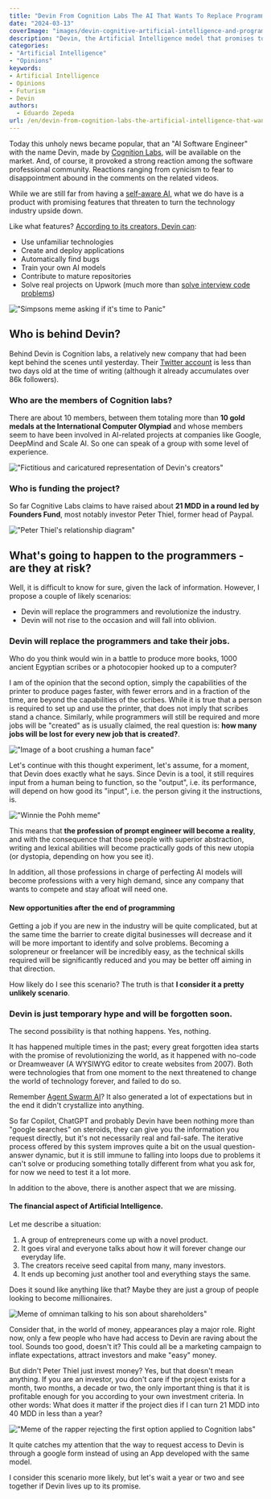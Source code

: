 ```yaml
---
title: "Devin From Cognition Labs The AI That Wants To Replace Programmers"
date: "2024-03-13"
coverImage: "images/devin-cognitive-artificial-intelligence-and-programmers.jpg"
description: "Devin, the Artificial Intelligence model that promises to be better than a Software engineer and forever change the world of Software, created by Cognition Labs"
categories: 
- "Artificial Intelligence"
- "Opinions"
keywords:
- Artificial Intelligence
- Opinions
- Futurism
- Devin
authors:
  - Eduardo Zepeda
url: /en/devin-from-cognition-labs-the-artificial-intelligence-that-wants-to-replace-programmers
---
```


Today this unholy news became popular, that an "AI Software Engineer" with the name Devin, made by [Cognition Labs](https://www.cognition-labs.com/), will be available on the market. And, of course, it provoked a strong reaction among the software professional community. Reactions ranging from cynicism to fear to disappointment abound in the comments on the related videos.

While we are still far from having a [self-aware AI](/en/chat-gpt-searles-chinese-room-and-consciousness/), what we do have is a product with promising features that threaten to turn the technology industry upside down.

Like what features? [According to its creators, Devin can](https://www.cognition-labs.com/blog):
- Use unfamiliar technologies
- Create and deploy applications
- Automatically find bugs
- Train your own AI models
- Contribute to mature repositories
- Solve real projects on Upwork (much more than [solve interview code problems](/en/i-test-chatgpt-with-codewars-coding-challenges/))

!["Simpsons meme asking if it's time to Panic"](images/so-its-time-to-panic-simpsons.webp)

## Who is behind Devin?

Behind Devin is Cognition labs, a relatively new company that had been kept behind the scenes until yesterday. Their [Twitter account](https://twitter.com/cognition_labs) is less than two days old at the time of writing (although it already accumulates over 86k followers).

### Who are the members of Cognition labs?

There are about 10 members, between them totaling more than **10 gold medals at the International Computer Olympiad** and whose members seem to have been involved in AI-related projects at companies like Google, DeepMind and Scale AI. So one can speak of a group with some level of experience.

!["Fictitious and caricatured representation of Devin's creators"](images/meme-creador-de-devin-linuxero.jpg "Fictitious and caricatured representation of Devin's creators")

### Who is funding the project?

So far Cognitive Labs claims to have raised about **21 MDD in a round led by Founders Fund**, most notably investor Peter Thiel, former head of Paypal.

!["Peter Thiel's relationship diagram"](images/peter-thiel-relationships.jpeg "Source: https://knowyourmeme.com/photos/2402121-peter-thiel")

## What's going to happen to the programmers - are they at risk?

Well, it is difficult to know for sure, given the lack of information. However, I propose a couple of likely scenarios:

- Devin will replace the programmers and revolutionize the industry.
- Devin will not rise to the occasion and will fall into oblivion.

### Devin will replace the programmers and take their jobs.

Who do you think would win in a battle to produce more books, 1000 ancient Egyptian scribes or a photocopier hooked up to a computer? 

I am of the opinion that the second option, simply the capabilities of the printer to produce pages faster, with fewer errors and in a fraction of the time, are beyond the capabilities of the scribes. While it is true that a person is required to set up and use the printer, that does not imply that scribes stand a chance. Similarly, while programmers will still be required and more jobs will be "created" as is usually claimed, the real question is: **how many jobs will be lost for every new job that is created?**.

!["Image of a boot crushing a human face"](images/Devin-AI-vs-you.jpg)

Let's continue with this thought experiment, let's assume, for a moment, that Devin does exactly what he says. Since Devin is a tool, it still requires input from a human being to function, so the "output", i.e. its performance, will depend on how good its "input", i.e. the person giving it the instructions, is.

!["Winnie the Pohh meme"](images/prompt-engineer.png)

This means that **the profession of prompt engineer will become a reality**, and with the consequence that those people with superior abstraction, writing and lexical abilities will become practically gods of this new utopia (or dystopia, depending on how you see it).

In addition, all those professions in charge of perfecting AI models will become professions with a very high demand, since any company that wants to compete and stay afloat will need one.


#### New opportunities after the end of programming

Getting a job if you are new in the industry will be quite complicated, but at the same time the barrier to create digital businesses will decrease and it will be more important to identify and solve problems. Becoming a solopreneur or freelancer will be incredibly easy, as the technical skills required will be significantly reduced and you may be better off aiming in that direction.

How likely do I see this scenario? The truth is that **I consider it a pretty unlikely scenario**. 

### Devin is just temporary hype and will be forgotten soon.

The second possibility is that nothing happens. Yes, nothing.

It has happened multiple times in the past; every great forgotten idea starts with the promise of revolutionizing the world, as it happened with no-code or Dreamweaver (A WYSIWYG editor to create websites from 2007). Both were technologies that from one moment to the next threatened to change the world of technology forever, and failed to do so.

Remember [Agent Swarm AI](https://github.com/daveshap/OpenAI_Agent_Swarm)? It also generated a lot of expectations but in the end it didn't crystallize into anything.

So far Copilot, ChatGPT and probably Devin have been nothing more than "google searches" on steroids, they can give you the information you request directly, but it's not necessarily real and fail-safe. The iterative process offered by this system improves quite a bit on the usual question-answer dynamic, but it is still immune to falling into loops due to problems it can't solve or producing something totally different from what you ask for, for now we need to test it a lot more.

In addition to the above, there is another aspect that we are missing.

#### The financial aspect of Artificial Intelligence.

Let me describe a situation: 
1. A group of entrepreneurs come up with a novel product.
2. It goes viral and everyone talks about how it will forever change our everyday life.
3. The creators receive seed capital from many, many investors.
4. It ends up becoming just another tool and everything stays the same.

Does it sound like anything like that? Maybe they are just a group of people looking to become millionaires.

![Meme of omniman talking to his son about shareholders"](images/its-all-about-shareholders.jpg)

Consider that, in the world of money, appearances play a major role. Right now, only a few people who have had access to Devin are raving about the tool. Sounds too good, doesn't it? This could all be a marketing campaign to inflate expectations, attract investors and make "easy" money.

But didn't Peter Thiel just invest money? Yes, but that doesn't mean anything. If you are an investor, you don't care if the project exists for a month, two months, a decade or two, the only important thing is that it is profitable enough for you according to your own investment criteria. In other words: What does it matter if the project dies if I can turn 21 MDD into 40 MDD in less than a year?

!["Meme of the rapper rejecting the first option applied to Cognition labs"](images/meme-rapper-devin-access.jpg)

It quite catches my attention that the way to request access to Devin is through a google form instead of using an App developed with the same model. 

I consider this scenario more likely, but let's wait a year or two and see together if Devin lives up to its promise.

